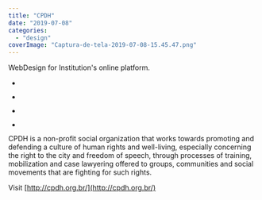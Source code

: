 ```yaml
---
title: "CPDH"
date: "2019-07-08"
categories: 
  - "design"
coverImage: "Captura-de-tela-2019-07-08-15.45.47.png"
---
```


WebDesign for Institution's online platform.

- <a href="https://thisismyart.eratudomato.online/wp-content/uploads/sites/11/2019/07/Captura-de-tela-2019-07-08-15.45.47-1024x541.png"><img src="images/Captura-de-tela-2019-07-08-15.45.47-1024x541.png" alt="" /></a>
    
- <a href="https://thisismyart.eratudomato.online/wp-content/uploads/sites/11/2019/07/Captura-de-tela-2019-07-08-15.47.52-1024x541.png"><img src="images/Captura-de-tela-2019-07-08-15.47.52-1024x541.png" alt="" /></a>
    
- <a href="https://thisismyart.eratudomato.online/wp-content/uploads/sites/11/2019/07/Captura-de-tela-2019-07-08-15.48.27-1024x534.png"><img src="images/Captura-de-tela-2019-07-08-15.48.27-1024x534.png" alt="" /></a>
    
- <a href="https://thisismyart.eratudomato.online/wp-content/uploads/sites/11/2019/07/Captura-de-tela-2019-07-08-15.47.36-1024x539.png"><img src="images/Captura-de-tela-2019-07-08-15.47.36-1024x539.png" alt="" /></a>
    

CPDH is a non-profit social organization that works towards promoting and defending a culture of human rights and well-living, especially concerning the right to the city and freedom of speech, through processes of training, mobilization and case lawyering offered to groups, communities and social movements that are fighting for such rights.

Visit [http://cpdh.org.br/](http://cpdh.org.br/)
